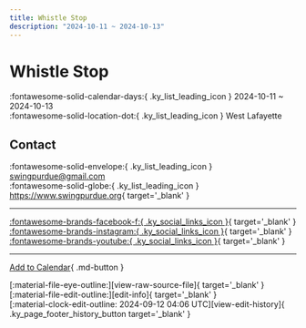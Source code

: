 ```yaml
---
title: Whistle Stop
description: "2024-10-11 ~ 2024-10-13"
---
```


# Whistle Stop 

:fontawesome-solid-calendar-days:{ .ky_list_leading_icon } 2024-10-11 ~ 2024-10-13  
:fontawesome-solid-location-dot:{ .ky_list_leading_icon } West Lafayette  

## Contact

:fontawesome-solid-envelope:{ .ky_list_leading_icon } <swingpurdue@gmail.com>  
:fontawesome-solid-globe:{ .ky_list_leading_icon } <https://www.swingpurdue.org>{ target='_blank' }  

---

 [:fontawesome-brands-facebook-f:{ .ky_social_links_icon }](https://www.facebook.com/PurdueNightTrain){ target='_blank' } [:fontawesome-brands-instagram:{ .ky_social_links_icon }](https://instagram.com/swingpurdue){ target='_blank' } [:fontawesome-brands-youtube:{ .ky_social_links_icon }](https://youtube.com/@SwingPurdue){ target='_blank' }

---

[Add to Calendar](https://swing.news/ics/en/2024/us/whistle-stop-2024.ics){ .md-button }

<div class="ky_page_footer" markdown>
<div class="ky_page_footer_trailing" markdown="span">
[:material-file-eye-outline:][view-raw-source-file]{ target='_blank' }
[:material-file-edit-outline:][edit-info]{ target='_blank' }
</div>
<div class="ky_page_footer_leading" markdown="span">
[:material-clock-edit-outline: 2024-09-12 04:06 UTC][view-edit-history]{ .ky_page_footer_history_button target='_blank' }
</div>
</div>

[view-raw-source-file]: https://github.com/swingdance/events/blob/main/2024/us/whistle-stop-2024.json "View Raw Source File"
[edit-info]: https://github.com/swingdance/events/issues/new?assignees=&labels=update+event&projects=&template=03-update_entity.yml&title=%5B2024%2Fus%5D%20Whistle%20Stop&region=us&year=2024&id=whistle-stop-2024&name=Whistle%20Stop&org_id= "Edit Info"

[view-edit-history]: https://github.com/swingdance/events/commits/main/2024/us/whistle-stop-2024.json "View Edit History"
